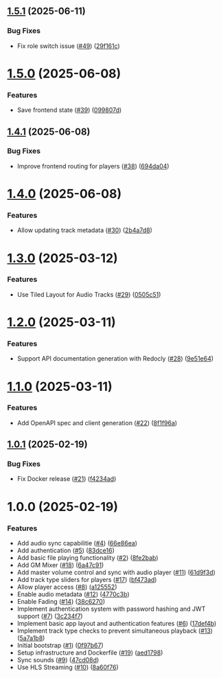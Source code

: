 ## [1.5.1](https://github.com/terrabitz/rpg-audio-streamer/compare/v1.5.0...v1.5.1) (2025-06-11)


### Bug Fixes

* Fix role switch issue ([#49](https://github.com/terrabitz/rpg-audio-streamer/issues/49)) ([29f161c](https://github.com/terrabitz/rpg-audio-streamer/commit/29f161c6494cfea473ab4c3546b15f52cf44ad0c))

# [1.5.0](https://github.com/terrabitz/rpg-audio-streamer/compare/v1.4.1...v1.5.0) (2025-06-08)


### Features

* Save frontend state ([#39](https://github.com/terrabitz/rpg-audio-streamer/issues/39)) ([099807d](https://github.com/terrabitz/rpg-audio-streamer/commit/099807df6118d844b178925cdea20a43b59cf5ae))

## [1.4.1](https://github.com/terrabitz/rpg-audio-streamer/compare/v1.4.0...v1.4.1) (2025-06-08)


### Bug Fixes

* Improve frontend routing for players ([#38](https://github.com/terrabitz/rpg-audio-streamer/issues/38)) ([694da04](https://github.com/terrabitz/rpg-audio-streamer/commit/694da04a880aae6885ace5c6fe96825bfb063649))

# [1.4.0](https://github.com/terrabitz/rpg-audio-streamer/compare/v1.3.0...v1.4.0) (2025-06-08)


### Features

* Allow updating track metadata ([#30](https://github.com/terrabitz/rpg-audio-streamer/issues/30)) ([2b4a7d8](https://github.com/terrabitz/rpg-audio-streamer/commit/2b4a7d84a864605360bbd3a80b9855f733fc9347))

# [1.3.0](https://github.com/terrabitz/rpg-audio-streamer/compare/v1.2.0...v1.3.0) (2025-03-12)


### Features

* Use Tiled Layout for Audio Tracks ([#29](https://github.com/terrabitz/rpg-audio-streamer/issues/29)) ([0505c51](https://github.com/terrabitz/rpg-audio-streamer/commit/0505c51b4f557cff2c19fec466900adaca854a31))

# [1.2.0](https://github.com/terrabitz/rpg-audio-streamer/compare/v1.1.0...v1.2.0) (2025-03-11)


### Features

* Support API documentation generation with Redocly ([#28](https://github.com/terrabitz/rpg-audio-streamer/issues/28)) ([9e51e64](https://github.com/terrabitz/rpg-audio-streamer/commit/9e51e64d5203be6dc7d91dfbaa4f0272f4e2c14a))

# [1.1.0](https://github.com/terrabitz/rpg-audio-streamer/compare/v1.0.1...v1.1.0) (2025-03-11)


### Features

* Add OpenAPI spec and client generation ([#22](https://github.com/terrabitz/rpg-audio-streamer/issues/22)) ([8f1f96a](https://github.com/terrabitz/rpg-audio-streamer/commit/8f1f96a3b9385c51a6706bbc72dd43a620767d1b))

## [1.0.1](https://github.com/terrabitz/rpg-audio-streamer/compare/v1.0.0...v1.0.1) (2025-02-19)


### Bug Fixes

* Fix Docker release ([#21](https://github.com/terrabitz/rpg-audio-streamer/issues/21)) ([f4234ad](https://github.com/terrabitz/rpg-audio-streamer/commit/f4234ad2a2b5db59f1a4c6b686022f72d3e8b273))

# 1.0.0 (2025-02-19)


### Features

* Add audio sync capabilitie ([#4](https://github.com/terrabitz/rpg-audio-streamer/issues/4)) ([66e86ea](https://github.com/terrabitz/rpg-audio-streamer/commit/66e86ea47120e063e74c5ed899df3facff7cfac8))
* Add authentication ([#5](https://github.com/terrabitz/rpg-audio-streamer/issues/5)) ([83dce16](https://github.com/terrabitz/rpg-audio-streamer/commit/83dce163a9aa729de9d61127925fb8125c0544b8))
* Add basic file playing functionality ([#2](https://github.com/terrabitz/rpg-audio-streamer/issues/2)) ([8fe2bab](https://github.com/terrabitz/rpg-audio-streamer/commit/8fe2babdced5dc49b1e691c16ce7a292f251f309))
* Add GM Mixer ([#18](https://github.com/terrabitz/rpg-audio-streamer/issues/18)) ([6a47c91](https://github.com/terrabitz/rpg-audio-streamer/commit/6a47c91d4ed2f0bc8ad36f35ac98dc0d71cc8e3d))
* Add master volume control and sync with audio player ([#11](https://github.com/terrabitz/rpg-audio-streamer/issues/11)) ([61d9f3d](https://github.com/terrabitz/rpg-audio-streamer/commit/61d9f3de869f9e95a33158d131b9ffb09c7e3a47))
* Add track type sliders for players ([#17](https://github.com/terrabitz/rpg-audio-streamer/issues/17)) ([bf473ad](https://github.com/terrabitz/rpg-audio-streamer/commit/bf473ad77a16697071443ad877a7b9807a98fcf0))
* Allow player access ([#8](https://github.com/terrabitz/rpg-audio-streamer/issues/8)) ([a125552](https://github.com/terrabitz/rpg-audio-streamer/commit/a125552413d6646c9bbee2ded0e562cd10f53535))
* Enable audio metadata ([#12](https://github.com/terrabitz/rpg-audio-streamer/issues/12)) ([4770c3b](https://github.com/terrabitz/rpg-audio-streamer/commit/4770c3b0a6409f63b77f1de7d85e898a2f0668c4))
* Enable Fading ([#14](https://github.com/terrabitz/rpg-audio-streamer/issues/14)) ([38c6270](https://github.com/terrabitz/rpg-audio-streamer/commit/38c62708a2d0511908ed5650807349d2f31090d9))
* Implement authentication system with password hashing and JWT support ([#7](https://github.com/terrabitz/rpg-audio-streamer/issues/7)) ([3c234f7](https://github.com/terrabitz/rpg-audio-streamer/commit/3c234f7a74305595053ef111c46b0ef00fdae7fb))
* Implement basic app layout and authentication features ([#6](https://github.com/terrabitz/rpg-audio-streamer/issues/6)) ([17def4b](https://github.com/terrabitz/rpg-audio-streamer/commit/17def4bba1e49f7e3b1a22b823584a6fe9cedf2a))
* Implement track type checks to prevent simultaneous playback ([#13](https://github.com/terrabitz/rpg-audio-streamer/issues/13)) ([5a7a1b8](https://github.com/terrabitz/rpg-audio-streamer/commit/5a7a1b8382d92c13a03174085545dde83d537b26))
* Initial bootstrap ([#1](https://github.com/terrabitz/rpg-audio-streamer/issues/1)) ([0f97b67](https://github.com/terrabitz/rpg-audio-streamer/commit/0f97b6759a1d5af014881b093b97d3ef09e76b14))
* Setup infrastructure and Dockerfile ([#19](https://github.com/terrabitz/rpg-audio-streamer/issues/19)) ([aed1798](https://github.com/terrabitz/rpg-audio-streamer/commit/aed17988b9113e6ba2571d21ebc274f00668a14b))
* Sync sounds ([#9](https://github.com/terrabitz/rpg-audio-streamer/issues/9)) ([47cd08d](https://github.com/terrabitz/rpg-audio-streamer/commit/47cd08dac53fa899b8974054d5e39fc51f1fc6ff))
* Use HLS Streaming ([#10](https://github.com/terrabitz/rpg-audio-streamer/issues/10)) ([8a60f76](https://github.com/terrabitz/rpg-audio-streamer/commit/8a60f76ad2547028afed94382c5c88cc64847b0a))
